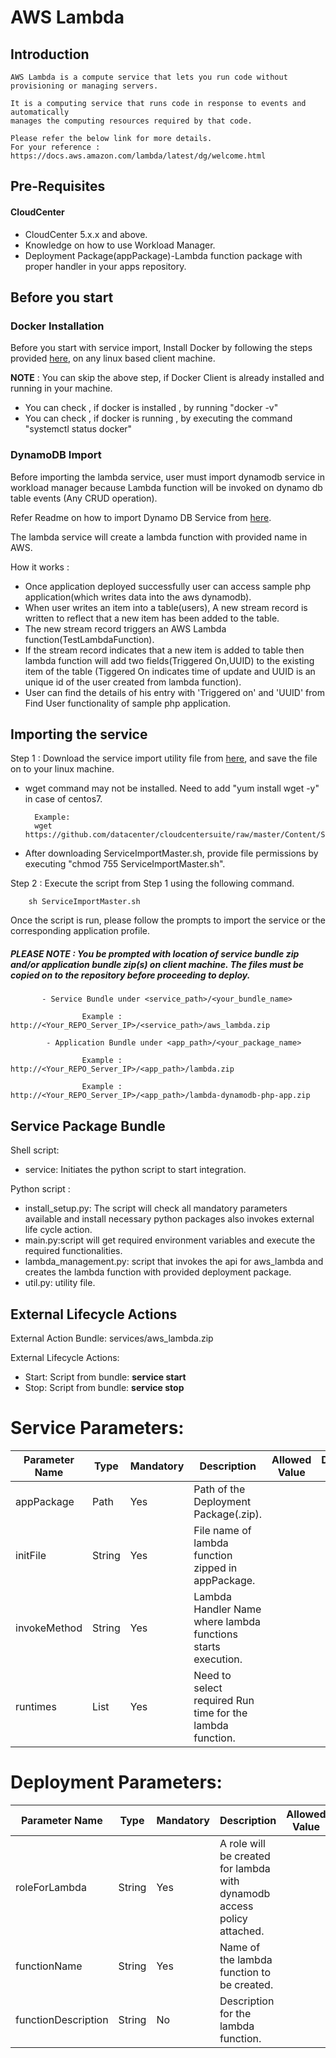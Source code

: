 # AWS Lambda
## Introduction

	AWS Lambda is a compute service that lets you run code without provisioning or managing servers.
	
	It is a computing service that runs code in response to events and automatically 
	manages the computing resources required by that code.

	Please refer the below link for more details.
	For your reference : https://docs.aws.amazon.com/lambda/latest/dg/welcome.html
	
## Pre-Requisites

#### CloudCenter
- CloudCenter 5.x.x and above.
- Knowledge on how to use Workload Manager. 
- Deployment Package(appPackage)-Lambda function package with proper handler in your apps repository.

## Before you start
### Docker Installation
Before you start with service import, Install Docker by following the steps provided [here](https://wwwin-github.cisco.com/CloudCenterSuite/Content-Factory/raw/master/dockerimages/Steps%20for%20Installation%20of%20Docker%20CE%20on%20CentOS7_V2.docx), on any linux based client machine.

**NOTE** : You can skip the above step, if Docker Client is already installed and running in your machine. 
- You can check , if docker is installed , by running "docker -v"
- You can check , if docker is running , by executing the command "systemctl status docker"

### DynamoDB Import
Before importing the lambda service, user must import dynamodb service in workload manager because Lambda function will be invoked on dynamo db table events (Any CRUD operation).
      
Refer Readme on how to import Dynamo DB Service from [here](https://github.com/datacenter/cloudcentersuite/blob/master/Content/NoSQL%20Databases/DynamoDB/README.md).
      
The lambda service will create a lambda function with provided name in AWS.

How it works :
- Once application deployed successfully user can access sample php application(which writes data into the aws dynamodb). 
- When user writes an item into a table(users), A new stream record is written to reflect that a new item has been added to the table.
- The new stream record triggers an AWS Lambda function(TestLambdaFunction).
- If the stream record indicates that a new item is added to table then lambda function will add two fields(Triggered On,UUID) to the existing item of the table
    (Tiggered On indicates time of update and UUID is an unique id of the user created from lambda function).
- User can find the details of his entry with 'Triggered on' and 'UUID' from Find User functionality of sample php application.

## Importing the service

Step 1 : Download the service import utility file  from [here](https://raw.githubusercontent.com/datacenter/cloudcentersuite/master/Content/Scripts/ServiceImportMaster.sh), and save the file on to your linux machine.
- wget command may not be installed. Need to add "yum install wget -y" in case of centos7.

	    Example: 
        wget https://github.com/datacenter/cloudcentersuite/raw/master/Content/Scripts/ServiceImportMaster.sh
				
- After downloading ServiceImportMaster.sh, provide file permissions by executing "chmod 755 ServiceImportMaster.sh".

Step 2 : Execute the script from Step 1 using the following command.

        sh ServiceImportMaster.sh

Once the script is run, please follow the prompts to import the service or the corresponding application profile.


##### PLEASE NOTE : You be prompted with location of service bundle zip and/or application bundle zip(s) on client machine. The files must be copied on to the repository before proceeding to deploy.
          
           - Service Bundle under <service_path>/<your_bundle_name>
                    
                    Example : http://<Your_REPO_Server_IP>/<service_path>/aws_lambda.zip 
    
            - Application Bundle under <app_path>/<your_package_name>
            
                    Example : http://<Your_REPO_Server_IP>/<app_path>/lambda.zip
              
                    Example : http://<Your_REPO_Server_IP>/<app_path>/lambda-dynamodb-php-app.zip
                                        

## Service Package Bundle

Shell script:
 - service: Initiates the python script to start integration.

Python script :
 - install_setup.py: The script will check all mandatory parameters available and install necessary python packages also invokes external life cycle action.
 - main.py:script will get required environment variables and execute the required functionalities. 
 - lambda_management.py: script that invokes the api for aws_lambda and creates the lambda function with provided deployment package.
 - util.py: utility file.

## External Lifecycle Actions
External Action Bundle:  services/aws_lambda.zip

External Lifecycle Actions: 
 - Start: Script from bundle: **service start**
 - Stop: Script from bundle: **service stop** 

# Service Parameters:
| Parameter Name| Type	 | Mandatory |Description | Allowed Value |Default Value |
| ------ | ------ | ------ | ------ |------ | ------ |
| appPackage | Path |	Yes |Path of the Deployment Package(.zip). | | |
| initFile | String | Yes | File name of lambda function zipped in appPackage. |  | |
| invokeMethod | String | Yes | Lambda Handler Name where lambda functions starts execution. |  | |
| runtimes | List | Yes | Need to select required Run time for the lambda function. |  | |


# Deployment Parameters:
| Parameter Name| Type	 | Mandatory |Description | Allowed Value |Default Value |
| ------ | ------ | ------ | ------ |------ | ------ |
| roleForLambda |	String | Yes | A role will be created for lambda with dynamodb access policy attached.|  | RoleForLambda   |
| functionName |	String | Yes | Name of the lambda function to be created. |  | TestLambdaFunction   |
| functionDescription | String | No	| Description for the lambda function. |  | Sample lambda function |